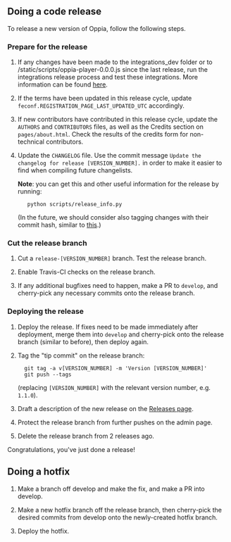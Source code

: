 ## Doing a code release

To release a new version of Oppia, follow the following steps. 

### Prepare for the release

1. If any changes have been made to the integrations\_dev folder or to /static/scripts/oppia-player-0.0.0.js since the last release, run the integrations release process and test these integrations. More information can be found [here](https://github.com/oppia/oppia/tree/master/integrations_dev/build_new_release.py).

1. If the terms have been updated in this release cycle, update `feconf.REGISTRATION_PAGE_LAST_UPDATED_UTC` accordingly.

1. If new contributors have contributed in this release cycle, update the `AUTHORS` and `CONTRIBUTORS` files, as well as the Credits section on `pages/about.html`. Check the results of the credits form for non-technical contributors. 

1. Update the `CHANGELOG` file. Use the commit message `Update the changelog for release [VERSION_NUMBER].` in order to make it easier to find when compiling future changelists.

   **Note**: you can get this and other useful information for the release by running:
 
   ```
      python scripts/release_info.py
   ```

   (In the future, we should consider also tagging changes with their commit hash, similar to [this](https://github.com/angular/angular.js/blob/master/CHANGELOG.md).)

### Cut the release branch

1. Cut a `release-[VERSION_NUMBER]` branch. Test the release branch.

1. Enable Travis-CI checks on the release branch.

1. If any additional bugfixes need to happen, make a PR to `develop`, and cherry-pick any necessary commits onto the release branch. 

### Deploying the release

1. Deploy the release. If fixes need to be made immediately after deployment, merge them into `develop` and cherry-pick onto the release branch (similar to before), then deploy again.

1. Tag the "tip commit" on the release branch:

   ```
     git tag -a v[VERSION_NUMBER] -m 'Version [VERSION_NUMBER]'
     git push --tags

   ```
   (replacing `[VERSION_NUMBER]` with the relevant version number, e.g. `1.1.0`).

1. Draft a description of the new release on the [Releases page](https://github.com/oppia/oppia/releases/new).

1. Protect the release branch from further pushes on the admin page.

1. Delete the release branch from 2 releases ago.

Congratulations, you've just done a release!

## Doing a hotfix
1. Make a branch off develop and make the fix, and make a PR into develop.

1. Make a new hotfix branch off the release branch, then cherry-pick the desired commits from develop onto the newly-created hotfix branch.

1. Deploy the hotfix.